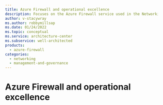 ```yaml
---
title: Azure Firewall and operational excellence
description: Focuses on the Azure Firewall service used in the Networking solution to provide design considerations, best-practice, and configuration recommendations related to Operational excellence.
author: v-stacywray
ms.author: robbymillsap
ms.date: 01/24/2022
ms.topic: conceptual
ms.service: architecture-center
ms.subservice: well-architected
products:
  - azure-firewall
categories:
  - networking
  - management-and-governance
---
```


# Azure Firewall and operational excellence